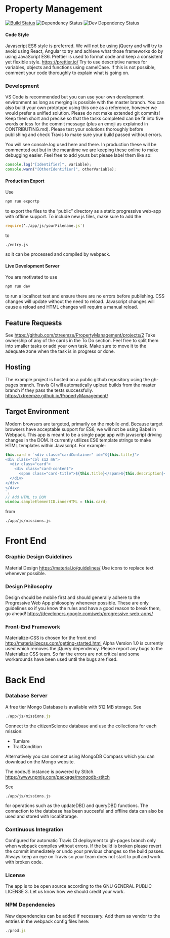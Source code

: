 # Property Management

[![Build Status](https://travis-ci.org/xtreemze/PropertyManagement.svg?branch=master)](https://travis-ci.org/xtreemze/PropertyManagement)
![Dependency Status](https://david-dm.org/xtreemze/PropertyManagement/status.svg?branch=master)
![Dev Dependency Status](https://david-dm.org/xtreemze/PropertyManagement/dev-status.svg?branch=master)

#### Code Style

Javascript ES6 style is preferred. We will not be using jQuery and will try to
avoid using React, Angular to try and achieve what those frameworks do by using
JavaScript ES6. Prettier is used to format code and keep a consistent yet
flexible style. https://prettier.io/ Try to use descriptive names for variables,
objects and functions using camelCase. If this is not possible, comment your
code thoroughly to explain what is going on.

### Development

VS Code is recommended but you can use your own development environment as long
as merging is possible with the master branch. You can also build your own
prototype using this one as a reference, however we would prefer a unified
solution. Please do not make extended git commits! Keep them short and precise
so that the tasks completed can be fit into five words or less for the commit
message (plus an emoji as explained in CONTRIBUTING.md). Please test your
solutions thoroughly before publishing and check Travis to make sure your build
passed without errors.

You will see console.log used here and there. In production these will be
commented out but in the meantime we are keeping these online to make debugging
easier. Feel free to add yours but please label them like so:

```javascript
console.log("[Identifier]", variable);
console.warn("[OtherIdentifier]", otherVariable);
```

#### Production Export

Use

```javascript
npm run exportp
```

to export the files to the “public” directory as a static progressive web-app
with offline support. To include new js files, make sure to add the

```javascript
require(‘./app/js/yourFilename.js’)
```

to

```
./entry.js
```

so it can be processed and compiled by webpack.

#### Live Development Server

You are motivated to use

```javascript
npm run dev
```

to run a localhost test and ensure there are no errors before publishing. CSS
changes will update without the need to reload. Javascript changes will cause a
reload and HTML changes will require a manual reload.

## Feature Requests

See https://github.com/xtreemze/PropertyManagement/projects/2 Take ownership of
any of the cards in the To Do section. Feel free to split them into smaller
tasks or add your own task. Make sure to move it to the adequate zone when the
task is in progress or done.

## Hosting

The example project is hosted on a public github repository using the gh-pages
branch. Travis CI will automatically upload builds from the master branch if
they pass the tests successfully. https://xtreemze.github.io/PropertyManagement/

## Target Environment

Modern browsers are targeted, primarily on the mobile end. Because target
browsers have acceptable support for ES6, we will not be using Babel in Webpack.
This app is meant to be a single page app with javascript driving changes in the
DOM. It currently utilizes ES6 template strings to make HTML templates within
Javascript. For example:

```javascript
this.card = `<div class="cardContainer" id="${this.title}">
<div class="col s12 m6">
  <div class="card">
    <div class="card-content">
      <span class="card-title">${this.title}</span>${this.description}</div>
  </div>
</div>
</div>
`;
// Add HTML to DOM
window.sampleElementID.innerHTML = this.card;
```

from

`./app/js/missions.js`

# Front End

### Graphic Design Guidelines

Material Design https://material.io/guidelines/ Use icons to replace text
whenever possible.

### Design Philosophy

Design should be mobile first and should generally adhere to the Progressive Web
App philosophy whenever possible. These are only guidelines so if you know the
rules and have a good reason to break them, go ahead!
https://developers.google.com/web/progressive-web-apps/

### Front-End Framework

Materialize-CSS is chosen for the front end
http://materializecss.com/getting-started.html Alpha Version 1.0 is currently
used which removes the jQuery dependency. Please report any bugs to the
Materialize CSS team. So far the errors are not critical and some workarounds
have been used until the bugs are fixed.

# Back End

### Database Server

A free tier Mongo Database is available with 512 MB storage. See

```javascript
./app/js/missions.js
```

Connect to the citizenScience database and use the collections for each mission:

* Tumlare
* TrailCondition

Alternatively you can connect using MongoDB Compass which you can download on
the Mongo website.

The nodeJS instance is powered by Stitch.
https://www.npmjs.com/package/mongodb-stitch

See

```
./app/js/missions.js
```

for operations such as the updateDB() and queryDB() functions. The connection to
the database has been succesful and offline data can also be used and stored
with localStorage.

### Continuous Integration

Configured for automatic Travis CI deployment to gh-pages branch only when
webpack compiles without errors. If the build is broken please revert the commit
immediately or undo your previous changes so the build passes. Always keep an
eye on Travis so your team does not start to pull and work with broken code.

### License

The app is to be open source according to the GNU GENERAL PUBLIC LICENSE 3. Let
us know how we should credit your work.

### NPM Dependencies

New dependencies can be added if necessary. Add them as vendor to the entries in
the webpack config files here:

```javascript
./prod.js
```
